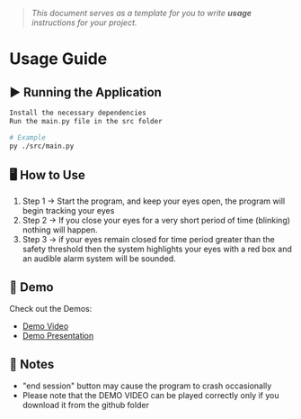 > *This document serves as a template for you to write **usage** instructions for your project.* 

# Usage Guide

## ▶️ Running the Application
``` c
Install the necessary dependencies
Run the main.py file in the src folder 
```
``` bash
# Example
py ./src/main.py
```

## 🖥️ How to Use

1. Step 1 -> Start the program, and keep your eyes open, the program will begin tracking your eyes
2. Step 2 -> If you close your eyes for a very short period of time (blinking) nothing will happen.
3. Step 3 -> if your eyes remain closed for time period greater than the safety threshold then the system highlights your eyes with a red box and an audible alarm system will be sounded.

## 🎥 Demo

Check out the Demos: 
- [Demo Video](https://drive.google.com/drive/u/1/folders/1DslGTgPfV3r0NWhzP0PkMuIbRHSFQCE6)
- [Demo Presentation](https://www.slideshare.net/secret/1yufg2mR5V4kYG)

## 📌 Notes
- "end session" button may cause the program to crash occasionally
- Please note that the DEMO VIDEO can be played correctly only if you download it from the github folder

